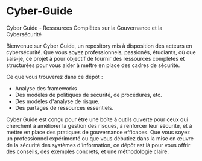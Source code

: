 # Cyber-Guide
Cyber Guide - Ressources Complètes sur la Gouvernance et la Cybersécurité

Bienvenue sur Cyber Guide, un repository mis à disposition des acteurs en cybersécurité. Que vous soyez professionnels, passionés, étudiants, où que sais-je, ce projet à pour objectif de fournir des ressources complètes et structurées pour vous aider à mettre en place des cadres de sécurité.

Ce que vous trouverez dans ce dépôt :

- Analyse des frameworks
- Des modèles de politiques de sécurité, de procédures, etc.
- Des modèles d'analyse de risque.
- Des partages de ressources essentiels.

Cyber Guide est conçu pour être une boîte à outils ouverte pour ceux qui cherchent à améliorer la gestion des risques, à renforcer leur sécurité, et à mettre en place des pratiques de gouvernance efficaces. Que vous soyez un professionnel expérimenté ou que vous débutiez dans la mise en œuvre de la sécurité des systèmes d'information, ce dépôt est là pour vous offrir des conseils, des exemples concrets, et une méthodologie claire.
